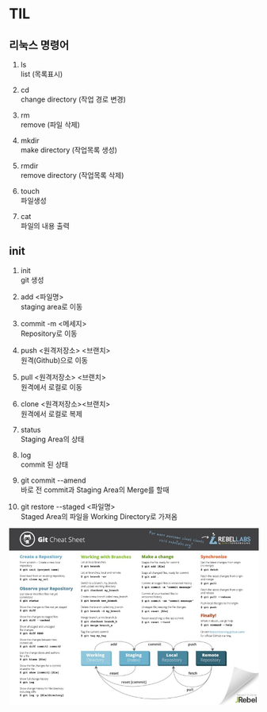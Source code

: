 # TIL

## 리눅스 명령어

1. ls  
   list (목록표시)

2. cd  
   change directory (작업 경로 변경)

3. rm  
   remove (파일 삭제)

4. mkdir  
   make directory (작업목록 생성)

5. rmdir  
   remove directory (작업목록 삭제)

6. touch  
   파일생성

7. cat  
   파일의 내용 출력

## init

1. init  
   git 생성

2. add <파일명>  
   staging area로 이동

3. commit -m <메세지>  
   Repository로 이동

4. push <원격저장소> <브랜치>  
   원격(Github)으로 이동

5. pull <원격저장소> <브랜치>  
   원격에서 로컬로 이동

6. clone <원격저장소><브랜치>  
   원격에서 로컬로 복제

7. status  
   Staging Area의 상태

8. log  
   commit 된 상태

9. git commit --amend  
   바로 전 commit과 Staging Area의 Merge를 할때

10. git restore --staged <파일명>  
    Staged Area의 파일을 Working Directory로 가져옴

![Git Sheat Sheet](asset/git.gif)
